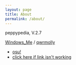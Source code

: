 ```yaml
---
layout: page
title: About
permalink: /about/
---
```


peppypedia, V.2.7

[Windows_Me](https://github.com/gitMiloTilo) /
[qwrmolly](https://github.com/qwrmolly)

* [osu!](https://osu.ppy.sh/u/28893698)
* [click here if link isn't working](https://old.ppy.sh/u/28893698)
